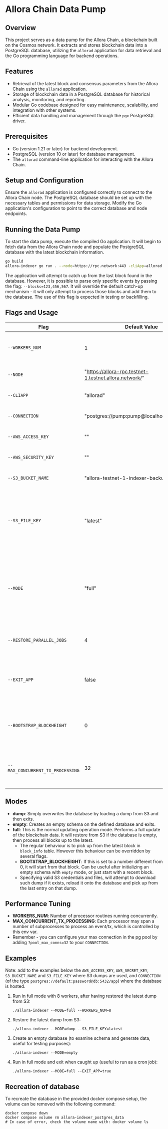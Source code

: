  Allora Chain Data Pump
======================

Overview
--------

This project serves as a data pump for the Allora Chain, a blockchain built on the Cosmos network. It extracts and stores blockchain data into a PostgreSQL database, utilizing the `allorad` application for data retrieval and the Go programming language for backend operations.

Features
--------

*   Retrieval of the latest block and consensus parameters from the Allora Chain using the `allorad` application.
*   Storage of blockchain data in a PostgreSQL database for historical analysis, monitoring, and reporting.
*   Modular Go codebase designed for easy maintenance, scalability, and integration with other systems.
*   Efficient data handling and management through the `pgx` PostgreSQL driver.

Prerequisites
-------------

*   Go (version 1.21 or later) for backend development.
*   PostgreSQL (version 10 or later) for database management.
*   The `allorad` command-line application for interacting with the Allora Chain.

Setup and Configuration
-----------------------

Ensure the `allorad` application is configured correctly to connect to the Allora Chain node. The PostgreSQL database should be set up with the necessary tables and permissions for data storage. Modify the Go application's configuration to point to the correct database and node endpoints.

Running the Data Pump
---------------------

To start the data pump, execute the compiled Go application. It will begin to fetch data from the Allora Chain node and populate the PostgreSQL database with the latest blockchain information.

```bash
go build
allora-indexer go run . --node=https://rpc.network:443 -cliApp=allorad --conn=postgres://default:password@localhost:5432/catalog
```

The application will attempt to catch up from the last block found in the database.
However, it is possible to parse only specific events by passing the flag: `--blocks=123,456,567`. It will override the default catch-up mechanism - it will only attempt to process those blocks and add them to the database. The use of this flag is expected in testing or backfilling.



Flags and Usage
---------------

| Flag | Default Value | Description |
|------|---------------|-------------|
| `--WORKERS_NUM` | 1 | Number of workers to process blocks concurrently |
| `--NODE` | "https://allora-rpc.testnet-1.testnet.allora.network/" | Node address for the blockchain |
| `--CLIAPP` | "allorad" | CLI app to execute commands |
| `--CONNECTION` | "postgres://pump:pump@localhost:5433/pump" | Database connection string |
| `--AWS_ACCESS_KEY` | "" | AWS access key for S3 access |
| `--AWS_SECURITY_KEY` | "" | AWS security key for S3 access |
| `--S3_BUCKET_NAME` | "allora-testnet-1-indexer-backups" | AWS S3 bucket name for backups |
| `--S3_FILE_KEY` | "latest" | AWS S3 file key for the backup file in the bucket. Use "latest" to automatically fetch the most recent backup. |
| `--MODE` | "full" | Operation mode: 'full' for full update, 'dump' to load a dump and exit, 'empty' to create an empty DB and exit |
| `--RESTORE_PARALLEL_JOBS` | 4 | Number of parallel jobs (workers) to restore the dump |
| `--EXIT_APP` | false | Exit when the last block is processed. If false, will keep processing new blocks. |
| `--BOOTSTRAP_BLOCKHEIGHT` | 0 | Start synchronizing on an empty db from this block height - if 0, do not use |
| `--MAX_CONCURRENT_TX_PROCESSING` | 32 | Number of max concurrent routines to process tx per worker |


## Modes

- **dump**: Simply overwrites the database by loading a dump from S3 and then exits.
- **empty**: Creates an empty schema on the defined database and exits.
- **full**: This is the normal updating operation mode. Performs a full update of the blockchain data. It will restore from S3 if the database is empty, then process all blocks up to the latest.
  - The regular behaviour is to pick up from the latest block in `block_info` table. However this behaviour can be overridden by several flags. 
  - **BOOTSTRAP_BLOCKHEIGHT**: If this is set to a number different from 0, it will start from that block. Can be useful after initializing an empty schema with `empty` mode, or just start with a recent block.
  - Specifying valid S3 credentials and files, will attempt to download such dump if it exists, reload it onto the database and pick up from the last entry on that dump.

## Performance Tuning
- **WORKERS_NUM**: Number of processor routines running concurrently. 
- **MAX_CONCURRENT_TX_PROCESSING**: Each processor may span a number of subprocesses to process an event/tx, which is controlled by this env var.
- Remember - you can configure your max connection in the pg pool by adding `?pool_max_conns=32` to your `CONNECTION`.



## Examples

Note: add to the examples below the `AWS_ACCESS_KEY`, `AWS_SECRET_KEY`, `S3_BUCKET_NAME` and `S3_FILE_KEY` where S3 dumps are used, 
and `CONNECTION` (of the type `postgres://default:password@db:5432/app`) where the database is hosted.

1. Run in full mode with 8 workers, after having restored the latest dump from S3:
   ```
   ./allora-indexer --MODE=full --WORKERS_NUM=8
   ```

2. Restore the latest dump from S3:
   ```
   ./allora-indexer --MODE=dump --S3_FILE_KEY=latest
   ```

3. Create an empty database (to examine schema and generate data, useful for testing purposes):
   ```
   ./allora-indexer --MODE=empty
   ```

4. Run in full mode and exit when caught up (useful to run as a cron job):
   ```
   ./allora-indexer --MODE=full --EXIT_APP=true
   ```


Recreation of database
----------------------

To recreate the database in the provided docker compose setup, the volume can be removed with the following command:
```
docker compose down
docker compose volume rm allora-indexer_postgres_data
# In case of error, check the volume name with: docker volume ls 

```

